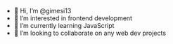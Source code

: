 - 👋 Hi, I’m @gimesi13
- 👀 I’m interested in frontend development
- 🌱 I’m currently learning JavaScript
- 💞️ I’m looking to collaborate on any web dev projects

<!---
gimesi13/gimesi13 is a ✨ special ✨ repository because its `README.md` (this file) appears on your GitHub profile.
You can click the Preview link to take a look at your changes.
--->
